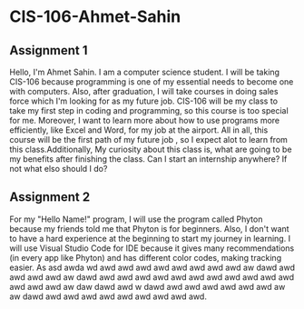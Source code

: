 # CIS-106-Ahmet-Sahin

## Assignment 1

Hello, I'm Ahmet Sahin. I am a computer science student. I will be taking CIS-106 because programming is one of my essential needs to become one with computers. Also, after graduation, I will take courses in doing sales force which I'm looking for as my future job. CIS-106 will be my class to take my first step in coding and programming, so this course is too special for me. Moreover, I want to learn more about how to use programs more efficiently, like Excel and Word, for my job at the airport. All in all, this course will be the first path of my future job , so I expect alot to learn from this class.Additionally, My curiosity about this class is, what are going to be my benefits after finishing the class. Can I start an internship anywhere? If not what elso should I do?

## Assignment 2

For my "Hello Name!" program, I will use the program called Phyton because my friends told me that Phyton is for beginners. Also, I don't want to have a hard experience at the beginning to start my journey in learning. I will use Visual Studio Code for IDE because it gives many recommendations (in every app like Phyton) and has different color codes, making tracking easier. As asd awda wd awd awd awd awd awd awd awd awd aw dawd awd awd awd awd aw dawd awd awd awd awd awd awd awd awd awd awd awd awd awd awd aw daw dawd awd w dawd awd awd awd awd awd awd aw aw dawd awd awd awd awd awd awd awd awd awd.
